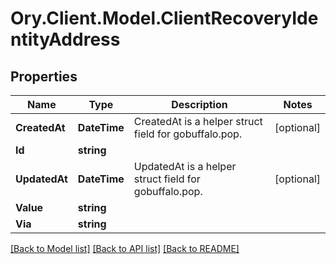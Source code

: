 # Ory.Client.Model.ClientRecoveryIdentityAddress

## Properties

Name | Type | Description | Notes
------------ | ------------- | ------------- | -------------
**CreatedAt** | **DateTime** | CreatedAt is a helper struct field for gobuffalo.pop. | [optional] 
**Id** | **string** |  | 
**UpdatedAt** | **DateTime** | UpdatedAt is a helper struct field for gobuffalo.pop. | [optional] 
**Value** | **string** |  | 
**Via** | **string** |  | 

[[Back to Model list]](../README.md#documentation-for-models) [[Back to API list]](../README.md#documentation-for-api-endpoints) [[Back to README]](../README.md)

